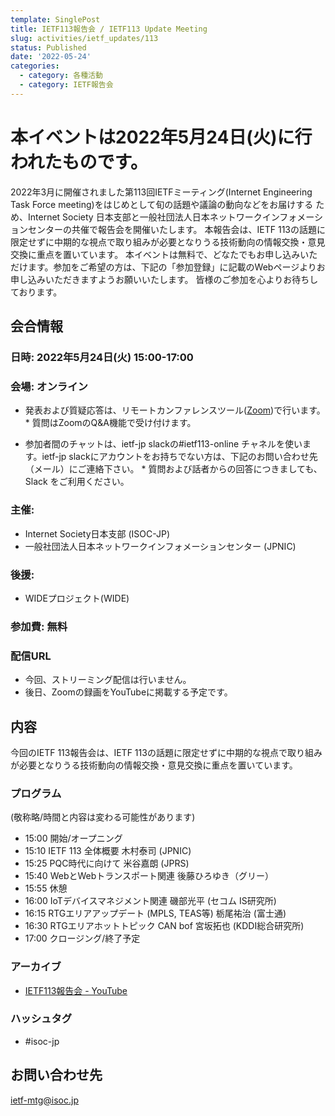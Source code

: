 ```yaml
---
template: SinglePost
title: IETF113報告会 / IETF113 Update Meeting
slug: activities/ietf_updates/113
status: Published
date: '2022-05-24'
categories:
  - category: 各種活動
  - category: IETF報告会
---
```


# 本イベントは2022年5月24日(火)に行われたものです。

2022年3月に開催されました第113回IETFミーティング(Internet Engineering Task Force meeting)をはじめとして旬の話題や議論の動向などをお届けする
ため、Internet Society 日本支部と一般社団法人日本ネットワークインフォメーションセンターの共催で報告会を開催いたします。
本報告会は、IETF 113の話題に限定せずに中期的な視点で取り組みが必要となりうる技術動向の情報交換・意見交換に重点を置いています。
本イベントは無料で、どなたでもお申し込みいただけます。参加をご希望の方は、下記の「参加登録」に記載のWebページよりお申し込みいただきますようお願いいたします。 皆様のご参加を心よりお待ちしております。

## 会合情報

### 日時: 2022年5月24日(火) 15:00-17:00


### 会場: オンライン
*  発表および質疑応答は、リモートカンファレンスツール([Zoom](https://zoom.us))で行います。
       *  質問はZoomのQ&A機能で受け付けます。

*  参加者間のチャットは、ietf-jp slackの#ietf113-online チャネルを使います。ietf-jp slackにアカウントをお持ちでない方は、下記のお問い合わせ先（メール）にご連絡下さい。
       *  質問および話者からの回答につきましても、Slack をご利用ください。


### 主催:
*  Internet Society日本支部 (ISOC-JP)
*  一般社団法人日本ネットワークインフォメーションセンター (JPNIC) 

### 後援:
*  WIDEプロジェクト(WIDE)

### 参加費: 無料

### 配信URL
*  今回、ストリーミング配信は行いません。
*  後日、Zoomの録画をYouTubeに掲載する予定です。

## 内容

今回のIETF 113報告会は、IETF 113の話題に限定せずに中期的な視点で取り組みが必要となりうる技術動向の情報交換・意見交換に重点を置いています。

### プログラム
(敬称略/時間と内容は変わる可能性があります)

* 15:00 開始/オープニング
* 15:10 IETF 113 全体概要 木村泰司 (JPNIC)
* 15:25 PQC時代に向けて  米谷嘉朗 (JPRS)
* 15:40 WebとWebトランスポート関連  後藤ひろゆき（グリー）
* 15:55 休憩
* 16:00 IoTデバイスマネジメント関連  磯部光平 (セコム IS研究所)
* 16:15 RTGエリアアップデート (MPLS, TEAS等)  栃尾祐治 (富士通)
* 16:30 RTGエリアホットトピック CAN bof  宮坂拓也 (KDDI総合研究所)
* 17:00 クロージング/終了予定

### アーカイブ

* [IETF113報告会 - YouTube](https://youtu.be/QbDF5-Dge_Q)

### ハッシュタグ

* #isoc-jp

## お問い合わせ先
ietf-mtg@isoc.jp
